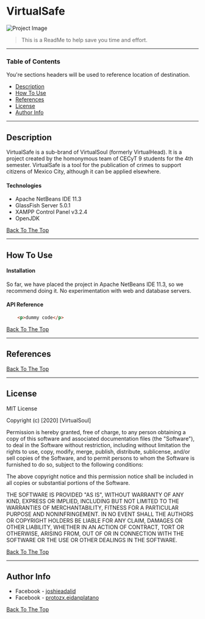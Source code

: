 # VirtualSafe

![Project Image](project-image-url)

> This is a ReadMe to help save you time and effort.

---

### Table of Contents
You're sections headers will be used to reference location of destination.

- [Description](#description)
- [How To Use](#how-to-use)
- [References](#references)
- [License](#license)
- [Author Info](#author-info)

---

## Description

VirtualSafe is a sub-brand of VirtualSoul (formerly VirtualHead). It is a project created by the homonymous team of CECyT 9 students for the 4th semester.
VirtualSafe is a tool for the publication of crimes to support citizens of Mexico City, although it can be applied elsewhere.

#### Technologies

- Apache NetBeans IDE 11.3
- GlassFish Server 5.0.1
- XAMPP Control Panel v3.2.4
- OpenJDK

[Back To The Top](#VirtualSafe)

---

## How To Use

#### Installation
So far, we have placed the project in Apache NetBeans IDE 11.3, so we recommend doing it. No experimentation with web and database servers.

#### API Reference

```html
    <p>dummy code</p>
```
[Back To The Top](#read-me-template)

---

## References
[Back To The Top](#read-me-template)

---

## License

MIT License

Copyright (c) [2020] [VirtualSoul]

Permission is hereby granted, free of charge, to any person obtaining a copy
of this software and associated documentation files (the "Software"), to deal
in the Software without restriction, including without limitation the rights
to use, copy, modify, merge, publish, distribute, sublicense, and/or sell
copies of the Software, and to permit persons to whom the Software is
furnished to do so, subject to the following conditions:

The above copyright notice and this permission notice shall be included in all
copies or substantial portions of the Software.

THE SOFTWARE IS PROVIDED "AS IS", WITHOUT WARRANTY OF ANY KIND, EXPRESS OR
IMPLIED, INCLUDING BUT NOT LIMITED TO THE WARRANTIES OF MERCHANTABILITY,
FITNESS FOR A PARTICULAR PURPOSE AND NONINFRINGEMENT. IN NO EVENT SHALL THE
AUTHORS OR COPYRIGHT HOLDERS BE LIABLE FOR ANY CLAIM, DAMAGES OR OTHER
LIABILITY, WHETHER IN AN ACTION OF CONTRACT, TORT OR OTHERWISE, ARISING FROM,
OUT OF OR IN CONNECTION WITH THE SOFTWARE OR THE USE OR OTHER DEALINGS IN THE
SOFTWARE.

[Back To The Top](#VirtualSoul)

---

## Author Info

- Facebook - [joshieadalid](https://www.facebook.com/joshieadalid)
- Facebook - [protozx.eidanplatano](https://www.facebook.com/protozx.eidanplatano)

[Back To The Top](#read-me-template)
